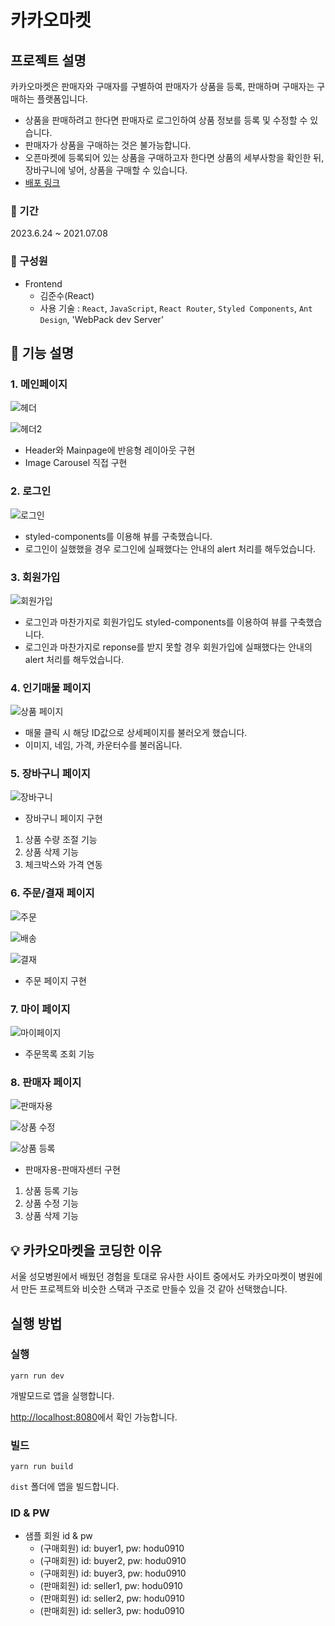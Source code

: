 # 카카오마켓

## 프로젝트 설명
카카오마켓은 판매자와 구매자를 구별하여 판매자가 상품을 등록, 판매하며 구매자는 구매하는 플랫폼입니다.
- 상품을 판매하려고 한다면 판매자로 로그인하여 상품 정보를 등록 및 수정할 수 있습니다.
- 판매자가 상품을 구매하는 것은 불가능합니다.
- 오픈마켓에 등록되어 있는 상품을 구매하고자 한다면 상품의 세부사항을 확인한 뒤, 장바구니에 넣어, 상품을 구매할 수 있습니다.
- [배포 링크](https://main--kakao-market.netlify.app/)

### 📆 기간

2023.6.24 ~ 2021.07.08<br/>

### 🏃 구성원
- Frontend<br/>
  - 김준수(React)
  - 사용 기술 : `React`, `JavaScript`, `React Router`, `Styled Components`, `Ant Design`, 'WebPack dev Server'
 
## 🔎 기능 설명

### 1. 메인페이지

![헤더](https://github.com/skdksldk/Kakao/assets/85090323/faa209e4-ba34-4696-a814-2f3a304eb475)

![헤더2](https://github.com/skdksldk/Kakao/assets/85090323/3e408350-6341-443c-92c3-a262ee160e82)

- Header와 Mainpage에 반응형 레이아웃 구현
- Image Carousel 직접 구현

### 2. 로그인

![로그인](https://github.com/skdksldk/Kakao/assets/85090323/34598af5-3790-45cb-9112-cd02e260ed23)

- styled-components를 이용해 뷰를 구축했습니다.
- 로그인이 실했했을 경우 로그인에 실패했다는 안내의 alert 처리를 해두었습니다.

### 3. 회원가입

![회원가입](https://github.com/skdksldk/Kakao/assets/85090323/6dcb712c-2ec1-4548-a41d-107b55eceb73)

- 로그인과 마찬가지로 회원가입도 styled-components를 이용하여 뷰를 구축했습니다.
- 로그인과 마찬가지로 reponse를 받지 못할 경우 회원가입에 실패했다는 안내의 alert 처리를 해두었습니다.

### 4. 인기매물 페이지

![상품 페이지](https://github.com/skdksldk/Kakao/assets/85090323/0d0e2585-4a9b-4888-b055-e5733b0e9a50)

- 매물 클릭 시 해당 ID값으로 상세페이지를 불러오게 했습니다.
- 이미지, 네임, 가격, 카운터수를 불러옵니다.

### 5. 장바구니 페이지

![장바구니](https://github.com/skdksldk/Kakao/assets/85090323/db31827f-2ce7-4303-be03-7708a71c9093)

- 장바구니 페이지 구현
1. 상품 수량 조절 기능
2. 상품 삭제 기능
3. 체크박스와 가격 연동

### 6. 주문/결재 페이지

![주문](https://github.com/skdksldk/Kakao/assets/85090323/c462cc86-2c08-400d-b247-1199d0ff51f9)

![배송](https://github.com/skdksldk/Kakao/assets/85090323/da61333d-8ab9-43c6-8d20-a7cf4f1ace98)

![결재](https://github.com/skdksldk/Kakao/assets/85090323/d7a45d96-12c1-410f-a947-9a8c68a11bdc)

- 주문 페이지 구현

### 7. 마이 페이지

![마이페이지](https://github.com/skdksldk/Kakao/assets/85090323/e4eb0fae-5f42-450b-a1c1-4a2f73abfeb9)

- 주문목록 조회 기능


### 8. 판매자 페이지
![판매자용](https://github.com/skdksldk/Kakao/assets/85090323/2bf24a06-c935-4be7-822d-c63b246209b5)

![상품 수정](https://github.com/skdksldk/Kakao/assets/85090323/8db81caa-62dc-4b74-9769-c06155925d63)

![상품 등록](https://github.com/skdksldk/Kakao/assets/85090323/975705da-840b-4f28-8fa0-9b69277cc4f0)

- 판매자용-판매자센터 구현
1. 상품 등록 기능
2. 상품 수정 기능
3. 상품 삭제 기능

  
## 💡 카카오마켓을 코딩한 이유

서울 성모병원에서 배웠던 경험을 토대로 유사한 사이트 중에서도 카카오마켓이 병원에서 만든 프로젝트와 비슷한 스택과 구조로 만들수 있을 것 같아 선택했습니다.

## 실행 방법

### 실행
`yarn run dev`

개발모드로 앱을 실행합니다.

[http://localhost:8080](http://localhost:8080)에서 확인 가능합니다.

### 빌드
`yarn run build`

`dist` 폴더에 앱을 빌드합니다.

### ID & PW
- 샘플 회원 id & pw
  - (구매회원) id: buyer1, pw: hodu0910
  - (구매회원) id: buyer2, pw: hodu0910
  - (구매회원) id: buyer3, pw: hodu0910
  - (판매회원) id: seller1, pw: hodu0910
  - (판매회원) id: seller2, pw: hodu0910
  - (판매회원) id: seller3, pw: hodu0910
